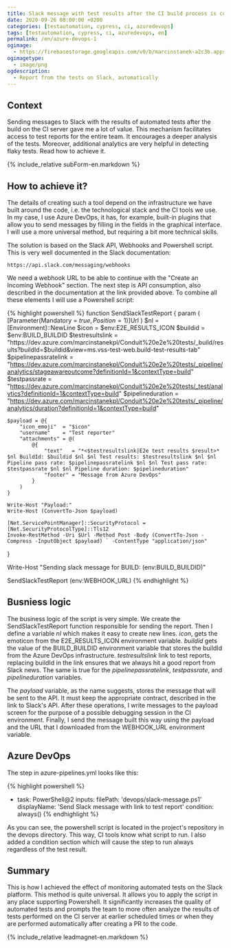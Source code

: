 ```yaml
---
title: Slack message with test results after the CI build process is complete
date: 2020-09-26 08:00:00 +0200
categories: [testautomation, cypress, ci, azuredevops]
tags: [testautomation, cypress, ci, azuredevops, en]
permalink: /en/azure-devops-1
ogimage:
  - https://firebasestorage.googleapis.com/v0/b/marcinstanek-a2c3b.appspot.com/o/azure-devops-1%2Fazure-devops-1.png?alt=media&token=794b4f9e-d113-4b78-a514-9f72082fd643
ogimagetype:
  - image/png
ogdescription:
  - Report from the tests on Slack, automatically
---
```


## Context

Sending messages to Slack with the results of automated tests after the build on the CI server gave me a lot of value. This mechanism facilitates access to test reports for the entire team. It encourages a deeper analysis of the tests. Moreover, additional analytics are very helpful in detecting flaky tests. Read how to achieve it.

{% include_relative subForm-en.markdown %}


## How to achieve it?
   
The details of creating such a tool depend on the infrastructure we have built around the code, i.e. the technological stack and the CI tools we use. In my case, I use Azure DevOps, it has, for example, built-in plugins that allow you to send messages by filling in the fields in the graphical interface. I will use a more universal method, but requiring a bit more technical skills.

The solution is based on the Slack API, Webhooks and Powershell script. This is very well documented in the Slack documentation:

    https://api.slack.com/messaging/webhooks

We need a webhook URL to be able to continue with the "Create an Incoming Webhook" section. The next step is API consumption, also described in the documentation at the link provided above. To combine all these elements I will use a Powershell script:

{% highlight powershell %}
function SendSlackTestReport {
    param (    
        [Parameter(Mandatory = $true, Position = 1)]$Url
    )
    $nl = [Environment]::NewLine
    $icon = $env:E2E_RESULTS_ICON
    $buildid = $env:BUILD_BUILDID
    $testresultslink = "https://dev.azure.com/marcinstanekpl/Conduit%20e2e%20tests/_build/results?buildId=$buildid&view=ms.vss-test-web.build-test-results-tab"
    $pipelinepassratelink = "https://dev.azure.com/marcinstanekpl/Conduit%20e2e%20tests/_pipeline/analytics/stageawareoutcome?definitionId=1&contextType=build"
    $testpassrate = "https://dev.azure.com/marcinstanekpl/Conduit%20e2e%20tests/_test/analytics?definitionId=1&contextType=build"
    $pipelineduration = "https://dev.azure.com/marcinstanekpl/Conduit%20e2e%20tests/_pipeline/analytics/duration?definitionId=1&contextType=build"

    $payload = @{
        "icon_emoji"  = "$icon"	
        "username"    = "Test reporter"
        "attachments" = @(
            @{
                "text"   = "*<$testresultslink|E2e test results $result>* $nl BuildId: $buildid $nl $nl Test results: $testresultslink $nl $nl Pipeline pass rate: $pipelinepassratelink $nl $nl Test pass rate: $testpassrate $nl $nl Pipeline duration: $pipelineduration"
                "footer" = "Message from Azure DevOps"
            }
        )
    }

    Write-Host "Payload:"
    Write-Host (ConvertTo-Json $payload)

    [Net.ServicePointManager]::SecurityProtocol = [Net.SecurityProtocolType]::Tls12
    Invoke-RestMethod -Uri $Url -Method Post -Body (ConvertTo-Json -Compress -InputObject $payload) ` -ContentType "application/json"
}

Write-Host "Sending slack message for BUILD: $($env:BUILD_BUILDID)"

SendSlackTestReport $($env:WEBHOOK_URL)
{% endhighlight %}

## Busniess logic
   
The business logic of the script is very simple. We create the SendSlackTestReport function responsible for sending the report. Then I define a variable _nl_ which makes it easy to create new lines. _icon_, gets the emoticon from the E2E_RESULTS_ICON environment variable. _buildid_ gets the value of the BUILD_BUILDID environment variable that stores the buildId from the Azure DevOps infrastructure. _testresultslink_ link to test reports, replacing buildId in the link ensures that we always hit a good report from Slack news. The same is true for the _pipelinepassratelink_, _testpassrate_, and _pipelineduration_ variables.
   
The _payload_ variable, as the name suggests, stores the message that will be sent to the API. It must keep the appropriate contract, described in the link to Slack's API. After these operations, I write messages to the payload screen for the purpose of a possible debugging session in the CI environment. Finally, I send the message built this way using the payload and the URL that I downloaded from the WEBHOOK_URL environment variable.

## Azure DevOps

The step in azure-pipelines.yml looks like this:

{% highlight powershell %}
- task: PowerShell@2
  inputs:
    filePath: 'devops/slack-message.ps1'
  displayName: 'Send Slack message with link to test report' 
  condition: always()
{% endhighlight %}

As you can see, the powershell script is located in the project's repository in the devops directory. This way, CI tools know what script to run. I also added a condition section which will cause the step to run always regardless of the test result.

## Summary

This is how I achieved the effect of monitoring automated tests on the Slack platform. This method is quite universal. It allows you to apply the script in any place supporting Powershell. It significantly increases the quality of automated tests and prompts the team to more often analyze the results of tests performed on the CI server at earlier scheduled times or when they are performed automatically after creating a PR to the code.

{% include_relative leadmagnet-en.markdown %}
